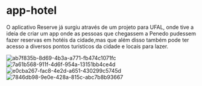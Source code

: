 # app-hotel
O aplicativo Reserve já surgiu através de um projeto para UFAL, onde tive a ideia de criar um app onde as pessoas que chegassem a Penedo pudessem fazer reservas em hotéis da cidade,mas que além disso também pode ter acesso a diversos pontos turisticos da cidade e locais para lazer.

![ab7f835b-8d69-4b3a-a771-fb474c1071fc](https://user-images.githubusercontent.com/89715505/228694524-5742e5fb-fdfc-4751-bba5-2884f672b354.jpg)
![7a61b568-911f-4d6f-954a-13151bb4ce4d](https://user-images.githubusercontent.com/89715505/228694688-ee519813-9c02-48c3-ae02-31e7b6edcff7.jpg)
![e0cba267-fac8-4e2d-a651-430299c5745d](https://user-images.githubusercontent.com/89715505/228694691-c91cdf8b-3a5d-423f-b3d1-4ed1f346b7b3.jpg)
![7846db98-9e0e-428a-815c-abc7b8b93667](https://user-images.githubusercontent.com/89715505/228694697-d6464ac8-41ee-49a6-b3f3-53e6d39520ce.jpg)
